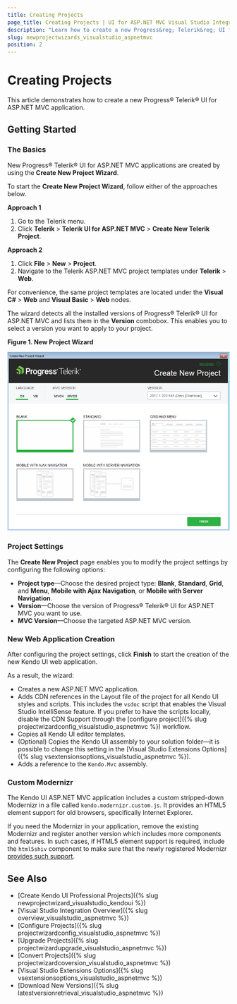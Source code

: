 ```yaml
---
title: Creating Projects
page_title: Creating Projects | UI for ASP.NET MVC Visual Studio Integration
description: "Learn how to create a new Progress&reg; Telerik&reg; UI for ASP.NET MVC application."
slug: newprojectwizards_visualstudio_aspnetmvc
position: 2
---
```


# Creating Projects

This article demonstrates how to create a new Progress&reg; Telerik&reg; UI for ASP.NET MVC application.

## Getting Started

### The Basics

New Progress&reg; Telerik&reg; UI for ASP.NET MVC applications are created by using the **Create New Project Wizard**.

To start the **Create New Project Wizard**, follow either of the approaches below.

**Approach 1**   

1. Go to the Telerik menu.   
2. Click **Telerik** > **Telerik UI for ASP.NET MVC** > **Create New Telerik Project**.

**Approach 2**

1. Click **File** > **New** > **Project**.     
2. Navigate to the Telerik ASP.NET MVC project templates under **Telerik** > **Web**.

For convenience, the same project templates are located under the **Visual C#** > **Web** and **Visual Basic** > **Web** nodes.

The wizard detects all the installed versions of Progress&reg; Telerik&reg; UI for ASP.NET MVC and lists them in the **Version** combobox. This enables you to select a version you want to apply to your project.

**Figure 1. New Project Wizard**

![New Project Wizard](images/new_project.png)

### Project Settings

The **Create New Project** page enables you to modify the project settings by configuring the following options:

* **Project type**&mdash;Choose the desired project type: **Blank**, **Standard**, **Grid**, and **Menu**, **Mobile with Ajax Navigation**, or **Mobile with Server Navigation**.
* **Version**&mdash;Choose the version of Progress&reg; Telerik&reg; UI for ASP.NET MVC you want to use.
* **MVC Version**&mdash;Choose the targeted ASP.NET MVC version.

### New Web Application Creation

After configuring the project settings, click **Finish** to start the creation of the new Kendo UI web application.

As a result, the wizard:  
* Creates a new ASP.NET MVC application.
* Adds CDN references in the Layout file of the project for all Kendo UI styles and scripts. This includes the `vsdoc` script that enables the Visual Studio IntelliSense feature. If you prefer to have the scripts locally, disable the CDN Support through the [configure project]({% slug projectwizardconfig_visualstudio_aspnetmvc %}) workflow.  
* Copies all Kendo UI editor templates.
* (Optional) Copies the Kendo UI assembly to your solution folder&mdash;it is possible to change this setting in the [Visual Studio Extensions Options]({% slug vsextensionsoptions_visualstudio_aspnetmvc %}).
* Adds a reference to the `Kendo.Mvc` assembly.

### Custom Modernizr

The Kendo UI ASP.NET MVC application includes a custom stripped-down Modernizr in a file called `kendo.modernizr.custom.js`. It provides an HTML5 element support for old browsers, specifically Internet Explorer.

If you need the Modernizr in your application, remove the existing Modernizr and register another version which includes more components and features. In such cases, if HTML5 element support is required, include the `html5shiv` component to make sure that the newly registered Modernizr [provides such support](http://modernizr.com/docs/#html5inie).

## See Also

* [Create Kendo UI Professional Projects]({% slug newprojectwizard_visualstudio_kendoui %})
* [Visual Studio Integration Overview]({% slug overview_visualstudio_aspnetmvc %})
* [Configure Projects]({% slug projectwizardconfig_visualstudio_aspnetmvc %})
* [Upgrade Projects]({% slug projectwizardupgrade_visualstudio_aspnetmvc %})
* [Convert Projects]({% slug projectwizardcoversion_visualstudio_aspnetmvc %})
* [Visual Studio Extensions Options]({% slug vsextensionsoptions_visualstudio_aspnetmvc %})
* [Download New Versions]({% slug latestversionretrieval_visualstudio_aspnetmvc %})
